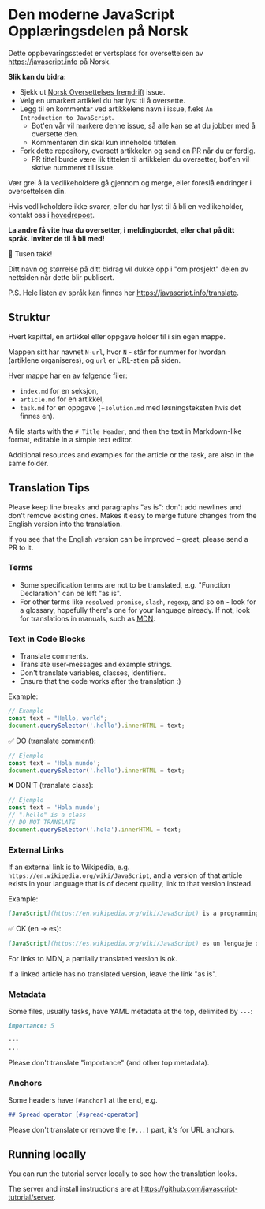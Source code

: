# Den moderne JavaScript Opplæringsdelen på Norsk

Dette oppbevaringsstedet er vertsplass for oversettelsen av <https://javascript.info> på Norsk.


**Slik kan du bidra:**

- Sjekk ut [Norsk Oversettelses fremdrift](https://github.com/javascript-tutorial/no.javascript.info/issues/1) issue.
- Velg en umarkert artikkel du har lyst til å oversette.
- Legg til en kommentar ved artikkelens navn i issue, f.eks `An Introduction to JavaScript`.
    - Bot'en vår vil markere denne issue, så alle kan se at du jobber med å oversette den.
    - Kommentaren din skal kun inneholde tittelen.
- Fork dette repository, oversett artikkelen og send en PR når du er ferdig.
    - PR tittel burde være lik tittelen til artikkelen du oversetter, bot'en vil skrive nummeret til issue.
    
Vær grei å la vedlikeholdere gå gjennom og merge, eller foreslå endringer i oversettelsen din.

Hvis vedlikeholdere ikke svarer, eller du har lyst til å bli en vedlikeholder, kontakt oss i [hovedrepoet](https://github.com/javascript-tutorial/en.javascript.info/issues/new).

**La andre få vite hva du oversetter, i meldingbordet, eller chat på ditt språk. Inviter de til å bli med!**

🎉 Tusen takk!

Ditt navn og størrelse på ditt bidrag vil dukke opp i "om prosjekt" delen av nettsiden når dette blir publisert.

P.S. Hele listen av språk kan finnes her <https://javascript.info/translate>.

## Struktur

Hvert kapittel, en artikkel eller oppgave holder til i sin egen mappe.

Mappen sitt har navnet `N-url`, hvor `N` - står for nummer for hvordan (artiklene organiseres), og `url` er URL-stien på siden.

Hver mappe har en av følgende filer:

- `index.md` for en seksjon,
- `article.md` for en artikkel,
- `task.md` for en oppgave (+`solution.md` med løsningsteksten hvis det finnes en).

A file starts with the `# Title Header`, and then the text in Markdown-like format, editable in a simple text editor. 

Additional resources and examples for the article or the task, are also in the same folder.

## Translation Tips

Please keep line breaks and paragraphs "as is": don't add newlines and don't remove existing ones. Makes it easy to merge future changes from the English version into the translation. 

If you see that the English version can be improved – great, please send a PR to it.

### Terms

- Some specification terms are not to be translated, e.g. "Function Declaration" can be left "as is".
- For other terms like `resolved promise`, `slash`, `regexp`, and so on - look for a glossary, hopefully there's one for your language already. If not, look for translations in manuals, such as [MDN](https://developer.mozilla.org/en-US/).

### Text in Code Blocks

- Translate comments.
- Translate user-messages and example strings.
- Don't translate variables, classes, identifiers.
- Ensure that the code works after the translation :)

Example:

```js
// Example
const text = "Hello, world";
document.querySelector('.hello').innerHTML = text;
```

✅ DO (translate comment):

```js
// Ejemplo
const text = 'Hola mundo';
document.querySelector('.hello').innerHTML = text;
```

❌ DON'T (translate class):

```js
// Ejemplo
const text = 'Hola mundo';
// ".hello" is a class
// DO NOT TRANSLATE
document.querySelector('.hola').innerHTML = text;
```

### External Links

If an external link is to Wikipedia, e.g. `https://en.wikipedia.org/wiki/JavaScript`, and a version of that article exists in your language that is of decent quality, link to that version instead.

Example:

```md
[JavaScript](https://en.wikipedia.org/wiki/JavaScript) is a programming language.
```

✅ OK (en -> es):

```md
[JavaScript](https://es.wikipedia.org/wiki/JavaScript) es un lenguaje de programación.
```

For links to MDN, a partially translated version is ok.

If a linked article has no translated version, leave the link "as is".

### Metadata

Some files, usually tasks, have YAML metadata at the top, delimited by `---`:

```md
importance: 5

---
...
```

Please don't translate "importance" (and other top metadata).

### Anchors

Some headers have `[#anchor]` at the end, e.g.

```md
## Spread operator [#spread-operator]
```

Please don't translate or remove the `[#...]` part, it's for URL anchors.

## Running locally

You can run the tutorial server locally to see how the translation looks.

The server and install instructions are at <https://github.com/javascript-tutorial/server>. 
